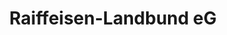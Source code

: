 ---
title: "Raiffeisen-Landbund eG"
url: /bielefeld/raiffeisen-landbund-eg-friedrichsdorfer-strasse/
shop: Garten-Center
---
